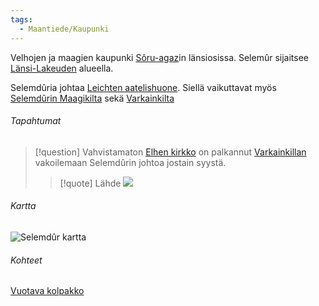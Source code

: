 ```yaml
---
tags:
  - Maantiede/Kaupunki
---
```

[](geo:-0.8580938141758436,23.013610839843754)

Velhojen ja maagien kaupunki [Sôru-agaz](Sôru-agaz.md)in länsiosissa. Selemûr sijaitsee [Länsi-Lakeuden](Lakeus) alueella.

Selemdûria johtaa [Leichten aatelishuone](Leichten%20aatelishuone.md). Siellä vaikuttavat myös [Selemdûrin Maagikilta](Selemdûrin%20Maagikilta.md) sekä [Varkainkilta](Varkainkilta.md)

###### Tapahtumat

>[!question] Vahvistamaton
>[Elhen kirkko](Elhen%20kirkko.md) on palkannut [Varkainkillan](Varkainkilta.md) vakoilemaan Selemdûrin johtoa jostain syystä.
>>[!quote] Lähde
>>![](Selemdûrin%20varastetut%20kirjeet.md#^60e62b)

###### Kartta

![Selemdûr kartta](Maps/Selemdûr%20kartta.png)


###### Kohteet

[Vuotava kolpakko](Vuotava%20Kolpakko)